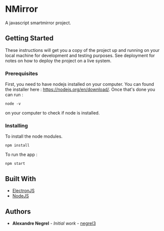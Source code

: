# NMirror

A javascript smartmirror project.

## Getting Started

These instructions will get you a copy of the project up and running on your local machine for development and testing purposes. See deployment for notes on how to deploy the project on a live system.

### Prerequisites

First, you need to have nodejs installed on your computer. You can found the installer here : https://nodejs.org/en/download/.
Once that's done you can run :

```
node -v
```
on your computer to check if node is installed.


### Installing

To install the node modules.

```
npm install
```
To run the app :

```
npm start
```

## Built With

* [ElectronJS](https://electronjs.org)
* [NodeJS](https://nodejs.org/)


## Authors

* **Alexandre Negrel** - *Initial work* - [negrel3](https://github.com/negrel3)


